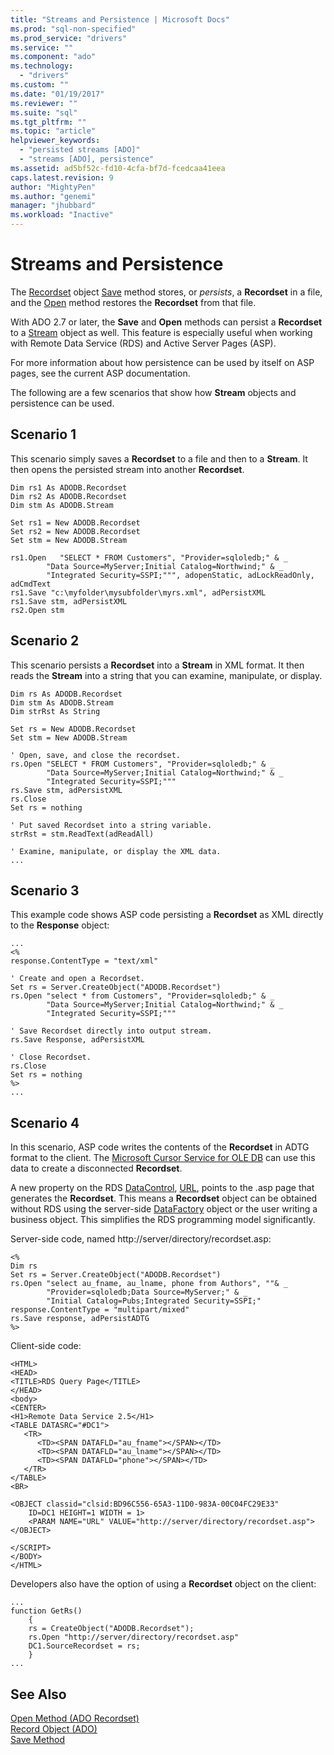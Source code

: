 ```yaml
---
title: "Streams and Persistence | Microsoft Docs"
ms.prod: "sql-non-specified"
ms.prod_service: "drivers"
ms.service: ""
ms.component: "ado"
ms.technology:
  - "drivers"
ms.custom: ""
ms.date: "01/19/2017"
ms.reviewer: ""
ms.suite: "sql"
ms.tgt_pltfrm: ""
ms.topic: "article"
helpviewer_keywords: 
  - "persisted streams [ADO]"
  - "streams [ADO], persistence"
ms.assetid: ad5bf52c-fd10-4cfa-bf7d-fcedcaa41eea
caps.latest.revision: 9
author: "MightyPen"
ms.author: "genemi"
manager: "jhubbard"
ms.workload: "Inactive"
---
```

# Streams and Persistence
The [Recordset](../../../ado/reference/ado-api/recordset-object-ado.md) object [Save](../../../ado/reference/ado-api/save-method.md) method stores, or *persists*, a **Recordset** in a file, and the [Open](../../../ado/reference/ado-api/open-method-ado-recordset.md) method restores the **Recordset** from that file.  
  
 With ADO 2.7 or later, the **Save** and **Open** methods can persist a **Recordset** to a [Stream](../../../ado/reference/ado-api/stream-object-ado.md) object as well. This feature is especially useful when working with Remote Data Service (RDS) and Active Server Pages (ASP).  
  
 For more information about how persistence can be used by itself on ASP pages, see the current ASP documentation.  
  
 The following are a few scenarios that show how **Stream** objects and persistence can be used.  
  
## Scenario 1  
 This scenario simply saves a **Recordset** to a file and then to a **Stream**. It then opens the persisted stream into another **Recordset**.  
  
```  
Dim rs1 As ADODB.Recordset  
Dim rs2 As ADODB.Recordset  
Dim stm As ADODB.Stream  
  
Set rs1 = New ADODB.Recordset  
Set rs2 = New ADODB.Recordset  
Set stm = New ADODB.Stream  
  
rs1.Open   "SELECT * FROM Customers", "Provider=sqloledb;" & _  
        "Data Source=MyServer;Initial Catalog=Northwind;" & _  
        "Integrated Security=SSPI;""", adopenStatic, adLockReadOnly, adCmdText  
rs1.Save "c:\myfolder\mysubfolder\myrs.xml", adPersistXML  
rs1.Save stm, adPersistXML  
rs2.Open stm  
```  
  
## Scenario 2  
 This scenario persists a **Recordset** into a **Stream** in XML format. It then reads the **Stream** into a string that you can examine, manipulate, or display.  
  
```  
Dim rs As ADODB.Recordset  
Dim stm As ADODB.Stream  
Dim strRst As String  
  
Set rs = New ADODB.Recordset  
Set stm = New ADODB.Stream  
  
' Open, save, and close the recordset.   
rs.Open "SELECT * FROM Customers", "Provider=sqloledb;" & _  
        "Data Source=MyServer;Initial Catalog=Northwind;" & _  
        "Integrated Security=SSPI;"""  
rs.Save stm, adPersistXML  
rs.Close  
Set rs = nothing  
  
' Put saved Recordset into a string variable.  
strRst = stm.ReadText(adReadAll)  
  
' Examine, manipulate, or display the XML data.  
...  
```  
  
## Scenario 3  
 This example code shows ASP code persisting a **Recordset** as XML directly to the **Response** object:  
  
```  
...  
<%  
response.ContentType = "text/xml"  
  
' Create and open a Recordset.  
Set rs = Server.CreateObject("ADODB.Recordset")  
rs.Open "select * from Customers", "Provider=sqloledb;" & _  
        "Data Source=MyServer;Initial Catalog=Northwind;" & _  
        "Integrated Security=SSPI;"""  
  
' Save Recordset directly into output stream.  
rs.Save Response, adPersistXML   
  
' Close Recordset.  
rs.Close  
Set rs = nothing  
%>  
...  
```  
  
## Scenario 4  
 In this scenario, ASP code writes the contents of the **Recordset** in ADTG format to the client. The [Microsoft Cursor Service for OLE DB](../../../ado/guide/appendixes/microsoft-cursor-service-for-ole-db-ado-service-component.md) can use this data to create a disconnected **Recordset**.  
  
 A new property on the RDS [DataControl](../../../ado/reference/rds-api/datacontrol-object-rds.md), [URL](../../../ado/reference/rds-api/url-property-rds.md), points to the .asp page that generates the **Recordset**. This means a **Recordset** object can be obtained without RDS using the server-side [DataFactory](../../../ado/reference/rds-api/datafactory-object-rdsserver.md) object or the user writing a business object. This simplifies the RDS programming model significantly.  
  
 Server-side code, named http://server/directory/recordset.asp:  
  
```  
<%  
Dim rs   
Set rs = Server.CreateObject("ADODB.Recordset")  
rs.Open "select au_fname, au_lname, phone from Authors", ""& _  
        "Provider=sqloledb;Data Source=MyServer;" & _  
        "Initial Catalog=Pubs;Integrated Security=SSPI;"  
response.ContentType = "multipart/mixed"  
rs.Save response, adPersistADTG  
%>  
```  
  
 Client-side code:  
  
```  
<HTML>  
<HEAD>  
<TITLE>RDS Query Page</TITLE>  
</HEAD>  
<body>  
<CENTER>  
<H1>Remote Data Service 2.5</H1>  
<TABLE DATASRC="#DC1">  
   <TR>   
      <TD><SPAN DATAFLD="au_fname"></SPAN></TD>  
      <TD><SPAN DATAFLD="au_lname"></SPAN></TD>  
      <TD><SPAN DATAFLD="phone"></SPAN></TD>  
   </TR>  
</TABLE>  
<BR>  
  
<OBJECT classid="clsid:BD96C556-65A3-11D0-983A-00C04FC29E33"  
    ID=DC1 HEIGHT=1 WIDTH = 1>  
    <PARAM NAME="URL" VALUE="http://server/directory/recordset.asp">  
</OBJECT>  
  
</SCRIPT>  
</BODY>  
</HTML>  
```  
  
 Developers also have the option of using a **Recordset** object on the client:  
  
```  
...  
function GetRs()   
    {  
    rs = CreateObject("ADODB.Recordset");  
    rs.Open "http://server/directory/recordset.asp"  
    DC1.SourceRecordset = rs;  
    }  
...  
```  
  
## See Also  
 [Open Method (ADO Recordset)](../../../ado/reference/ado-api/open-method-ado-recordset.md)   
 [Record Object (ADO)](../../../ado/reference/ado-api/record-object-ado.md)   
 [Save Method](../../../ado/reference/ado-api/save-method.md)
